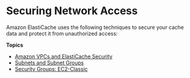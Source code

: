 # Securing Network Access<a name="Security"></a>

Amazon ElastiCache uses the following techniques to secure your cache data and protect it from unauthorized access:

**Topics**
+ [Amazon VPCs and ElastiCache Security](VPCs.md)
+ [Subnets and Subnet Groups](SubnetGroups.md)
+ [Security Groups: EC2\-Classic](SecurityGroups.md)